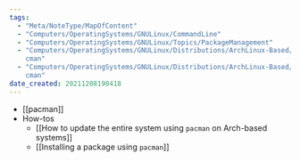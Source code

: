 ```yaml
---
tags:
  - "Meta/NoteType/MapOfContent"
  - "Computers/OperatingSystems/GNULinux/CommandLine"
  - "Computers/OperatingSystems/GNULinux/Topics/PackageManagement"
  - "Computers/OperatingSystems/GNULinux/Distributions/ArchLinux-Based/Tools/pa\
    cman"
  - "Computers/OperatingSystems/GNULinux/Distributions/ArchLinux-Based/Tools/pa\
    cman"
date_created: 20211208190418
---
```

- [[pacman]]
- How-tos
	- [[How to update the entire system using `pacman` on Arch-based systems]]
	- [[Installing a package using `pacman`]]